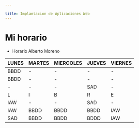 ```yaml
---

title: Implantacion de Aplicaciones Web 
---
```


# Mi horario

* Horario Alberto Moreno

| LUNES         | MARTES        | MIERCOLES     | JUEVES        | VIERNES        |
| ------------- | ------------- | ------------- | ------------- | -------------  | 
| BBDD          | -             | -             | -             | -              |
| BBDD          | -             | -             | -             | -              |
| -             | -             | -             | SAD           | -              |
|       L       |     I         |      B        |     R         |     E          |
| IAW           | -             | -             | SAD           | -              |
| IAW           | BBDD          | BBDD          | BBDD          | IAW            |
| SAD           | BBDD          | BBDD          | BDDD          | IAW            |
